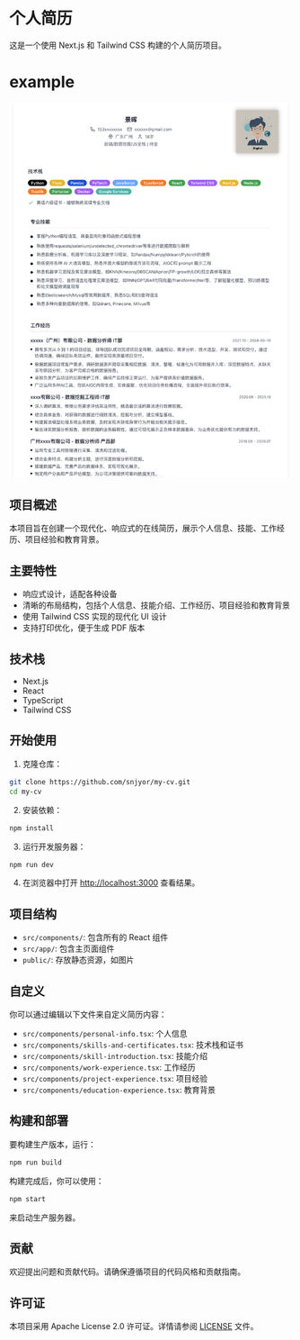 # 个人简历

这是一个使用 Next.js 和 Tailwind CSS 构建的个人简历项目。

# example

![example](./example.png)


## 项目概述

本项目旨在创建一个现代化、响应式的在线简历，展示个人信息、技能、工作经历、项目经验和教育背景。

## 主要特性

- 响应式设计，适配各种设备
- 清晰的布局结构，包括个人信息、技能介绍、工作经历、项目经验和教育背景
- 使用 Tailwind CSS 实现的现代化 UI 设计
- 支持打印优化，便于生成 PDF 版本

## 技术栈

- Next.js
- React
- TypeScript
- Tailwind CSS

## 开始使用

1. 克隆仓库：

```bash
git clone https://github.com/snjyor/my-cv.git
cd my-cv
```

2. 安装依赖：

```bash
npm install
```

3. 运行开发服务器：

```bash
npm run dev
```

4. 在浏览器中打开 [http://localhost:3000](http://localhost:3000) 查看结果。

## 项目结构

- `src/components/`: 包含所有的 React 组件
- `src/app/`: 包含主页面组件
- `public/`: 存放静态资源，如图片

## 自定义

你可以通过编辑以下文件来自定义简历内容：

- `src/components/personal-info.tsx`: 个人信息
- `src/components/skills-and-certificates.tsx`: 技术栈和证书
- `src/components/skill-introduction.tsx`: 技能介绍
- `src/components/work-experience.tsx`: 工作经历
- `src/components/project-experience.tsx`: 项目经验
- `src/components/education-experience.tsx`: 教育背景

## 构建和部署

要构建生产版本，运行：

```bash
npm run build
```

构建完成后，你可以使用：

```bash
npm start
```

来启动生产服务器。

## 贡献

欢迎提出问题和贡献代码。请确保遵循项目的代码风格和贡献指南。

## 许可证

本项目采用 Apache License 2.0 许可证。详情请参阅 [LICENSE](LICENSE) 文件。

